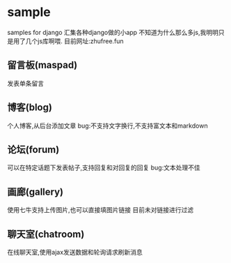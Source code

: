 # sample
samples for django
汇集各种django做的小app
不知道为什么那么多js,我明明只是用了几个js库啊喂.
目前网址:zhufree.fun

## 留言板(maspad)
发表单条留言

## 博客(blog)
个人博客,从后台添加文章
bug:不支持文字换行,不支持富文本和markdown

## 论坛(forum)
可以在特定话题下发表帖子,支持回复和对回复的回复
bug:文本处理不佳

## 画廊(gallery)
使用七牛支持上传图片,也可以直接填图片链接
目前未对链接进行过滤

## 聊天室(chatroom)
在线聊天室,使用ajax发送数据和轮询请求刷新消息